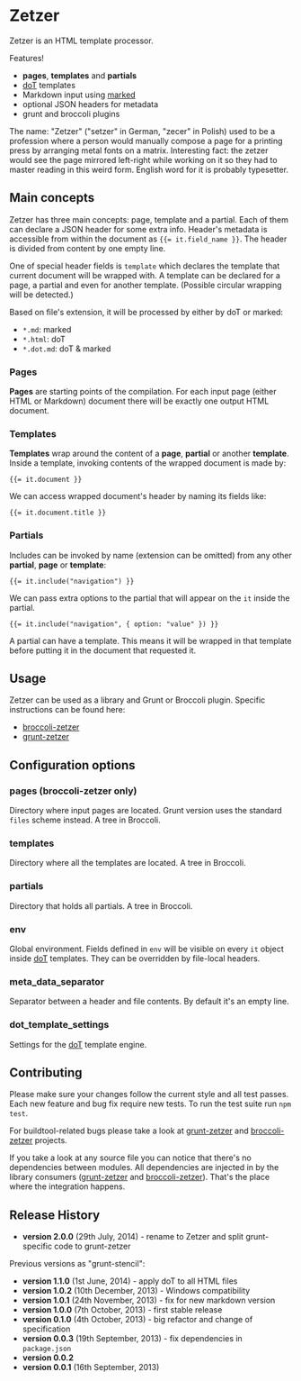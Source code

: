 # Zetzer

Zetzer is an HTML template processor.

Features!

- **pages**, **templates** and **partials**
- [doT][dot] templates
- Markdown input using [marked][marked]
- optional JSON headers for metadata
- grunt and broccoli plugins

The name: "Zetzer" ("setzer" in German, "zecer" in Polish) used to be a
profession where a person would manually compose a page for a printing
press by arranging metal fonts on a matrix. Interesting fact: the
zetzer would see the page mirrored left-right while working on it so
they had to master reading in this weird form. English word for it is
probably typesetter.

## Main concepts

Zetzer has three main concepts: page, template and a partial. Each of
them can declare a JSON header for some extra info. Header's metadata
is accessible from within the document as `{{= it.field_name }}`. The
header is divided from content by one empty line.

One of special header fields is `template` which declares the template
that current document will be wrapped with. A template can be declared
for a page, a partial and even for another template. (Possible
circular wrapping will be detected.)

Based on file's extension, it will be processed by either by doT or
marked:

- `*.md`: marked
- `*.html`: doT
- `*.dot.md`: doT & marked

### Pages

**Pages** are starting points of the compilation. For each input page
(either HTML or Markdown) document there will be exactly one output
HTML document.

### Templates

**Templates** wrap around the content of a **page**, **partial** or
another **template**. Inside a template, invoking contents of the
wrapped document is made by:

    {{= it.document }}

We can access wrapped document's header by naming its fields like:

    {{= it.document.title }}

### Partials

Includes can be invoked by name (extension can be omitted) from any
other **partial**, **page** or **template**:

    {{= it.include("navigation") }}

We can pass extra options to the partial that will appear on the `it`
inside the partial.

    {{= it.include("navigation", { option: "value" }) }}

A partial can have a template. This means it will be wrapped in that
template before putting it in the document that requested it.

## Usage

Zetzer can be used as a library and Grunt or Broccoli
plugin. Specific instructions can be found here:

- [broccoli-zetzer][broccoli-zetzer]
- [grunt-zetzer][grunt-zetzer]

## Configuration options

### pages (broccoli-zetzer only)

Directory where input pages are located. Grunt version uses the
standard `files` scheme instead. A tree in Broccoli.

### templates

Directory where all the templates are located. A tree in Broccoli.

### partials

Directory that holds all partials. A tree in Broccoli.

### env

Global environment. Fields defined in `env` will be visible on every
`it` object inside [doT][dot] templates. They can be overridden by
file-local headers.

### meta_data_separator

Separator between a header and file contents. By default it's an empty
line.

### dot_template_settings

Settings for the [doT][dot] template engine.

## Contributing

Please make sure your changes follow the current style and all test
passes. Each new feature and bug fix require new tests. To run the
test suite run `npm test`.

For buildtool-related bugs please take a look at
[grunt-zetzer][grunt-zetzer] and [broccoli-zetzer][broccoli-zetzer]
projects.

If you take a look at any source file you can notice that there's no
dependencies between modules. All dependencies are injected in by the
library consumers ([grunt-zetzer] and [broccoli-zetzer]). That's the
place where the integration happens.

## Release History

- __version 2.0.0__ (29th July, 2014) - rename to Zetzer and split grunt-specific code to grunt-zetzer

Previous versions as "grunt-stencil":

- __version 1.1.0__ (1st June, 2014) - apply doT to all HTML files
- __version 1.0.2__ (10th December, 2013) - Windows compatibility
- __version 1.0.1__ (24th November, 2013) - fix for new markdown version
- __version 1.0.0__ (7th October, 2013) - first stable release
- __version 0.1.0__ (4th October, 2013) - big refactor and change of specification
- __version 0.0.3__ (19th September, 2013) - fix dependencies in `package.json`
- __version 0.0.2__
- __version 0.0.1__ (16th September, 2013)

[dot]: http://olado.github.io/doT/
[marked]: https://github.com/chjj/marked
[grunt-zetzer]: https://github.com/brainshave/grunt-zetzer
[broccoli-zetzer]: https://github.com/brainshave/broccoli-zetzer